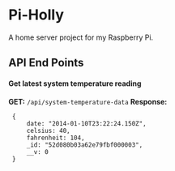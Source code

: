 Pi-Holly
========

A home server project for my Raspberry Pi.

## API End Points

#### Get latest system temperature reading
**GET:** `/api/system-temperature-data`
**Response:** 
```
 {
     date: "2014-01-10T23:22:24.150Z",
     celsius: 40,
     fahrenheit: 104,
     _id: "52d080b03a62e79fbf000003",
     __v: 0
 }
```
